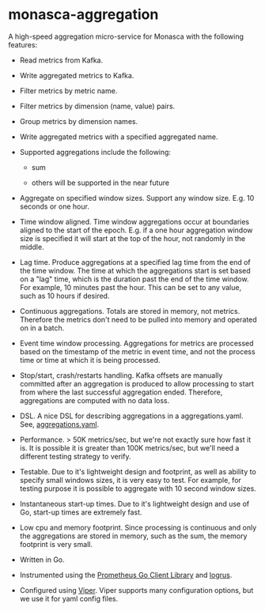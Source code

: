 # monasca-aggregation

A high-speed aggregation micro-service for Monasca with the following features:

* Read metrics from Kafka.

* Write aggregated metrics to Kafka.

* Filter metrics by metric name.

* Filter metrics by dimension (name, value) pairs.

* Group metrics by dimension names.

* Write aggregated metrics with a specified aggregated name.

* Supported aggregations include the following:
 
  * sum
  
  * others will be supported in the near future

* Aggregate on specified window sizes. Support any window size. E.g. 10 seconds or one hour.

* Time window aligned. Time window aggregations occur at boundaries aligned to the start of the epoch. E.g. if a one hour aggregation window size is specified it will start at the top of the hour, not randomly in the middle.

* Lag time. Produce aggregations at a specified lag time from the end of the time window. The time at which the aggregations start is set based on a "lag" time, which is the duration past the end of the time window. For example, 10 minutes past the hour. This can be set to any value, such as 10 hours if desired.

* Continuous aggregations. Totals are stored in memory, not metrics. Therefore the metrics don't need to be pulled into memory and operated on in a batch.

* Event time window processing. Aggregations for metrics are processed based on the timestamp of the metric in event time, and not the process time or time at which it is being processed.

* Stop/start, crash/restarts handling. Kafka offsets are manually committed after an aggregation is produced to allow processing to start from where the last successful aggregation ended. Therefore, aggregations are computed with no data loss.

* DSL. A nice DSL for describing aggregations in a aggregations.yaml. See, [aggregations.yaml](https://github.hpe.com/UNCLE/monasca-aggregation/blob/master/aggregations.yaml).

* Performance. > 50K metrics/sec, but we're not exactly sure how fast it is. It is possible it is greater than 100K metrics/sec, but we'll need a different testing strategy to verify.

* Testable. Due to it's lightweight design and footprint, as well as ability to specify small windows sizes, it is very easy to test. For example, for testing purpose it is possible to aggregate with 10 second window sizes.

* Instantaneous start-up times. Due to it's lightweight design and use of Go, start-up times are extremely fast.

* Low cpu and memory footprint. Since processing is continuous and only the aggregations are stored in memory, such as the sum, the memory footprint is very small.

* Written in Go.

* Instrumented using the [Prometheus Go Client Library](https://github.com/prometheus/client_golang) and [logrus](https://github.com/sirupsen/logrus).

* Configured using [Viper](https://github.com/spf13/viper). Viper supports many configuration options, but we use it for yaml config files.
